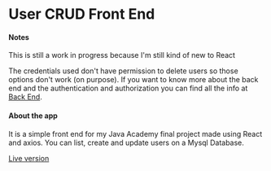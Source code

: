 # User CRUD Front End

#### Notes

This is still a work in progress because I'm still kind of new to React

The credentials used don't have permission to delete users so those options don't work (on purpose). If you want to know more about the back end and the authentication and authorization you can find all the info at [Back End](https://github.com/EnriqueSala/user-crud).



#### About the app

It is a simple front end for my Java Academy final project made using React and axios. You can list, create and update users on a Mysql Database.

[Live version](https://user-crud-front.netlify.app/)